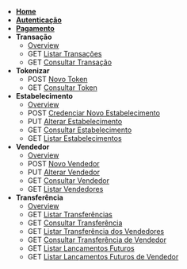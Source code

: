 <!-- docs/pt-br/_sidebar.md -->
<!--* <span class="verb httpGET">GET</span> [Guia](pt-br/guide.md)-->

* [**Home**](/)
* [**Autenticação**](pt-br/auth.md)
* [**Pagamento**](pt-br/payment.md)
* **Transação**
    * [Overview](pt-br/transaction?id=overview)
    * <span class="verb httpGET">GET</span> [Listar Transações](pt-br/transaction?id=listar-transações)
    * <span class="verb httpGET">GET</span> [Consultar Transação](pt-br/transaction?id=consultar-transação)
* **Tokenizar**
    * <span class="verb httpPOST">POST</span> [Novo Token](pt-br/token.md?id=novo-token)
    * <span class="verb httpGET">GET</span> [Consultar Token](pt-br/token.md?id=consultar-token)
* **Estabelecimento**
    * [Overview](pt-br/merchant.md)
    * <span class="verb httpPOST">POST</span> [Credenciar Novo Estabelecimento](pt-br/merchant.md?id=credenciar-novo-estabelecimento)
    * <span class="verb httpPUT">PUT</span> [Alterar Estabelecimento](pt-br/merchant.md?id=alterar-estabelecimento)
    * <span class="verb httpGET">GET</span> [Consultar Estabelecimento](pt-br/merchant.md?id=consultar-estabelecimento)
    * <span class="verb httpGET">GET</span> [Listar Estabelecimentos](pt-br/merchant.md?id=listar-estabelecimentos)
* **Vendedor**
    * [Overview](pt-br/sellers?id=overview)
    * <span class="verb httpPOST">POST</span> [Novo Vendedor](pt-br/sellers?id=registrar-novo-vendedor)
    * <span class="verb httpPUT">PUT</span> [Alterar Vendedor](pt-br/sellers?id=alterar-vendedor)
    * <span class="verb httpGET">GET</span> [Consultar Vendedor](pt-br/sellers?id=consultar-vendedor)
    * <span class="verb httpGET">GET</span> [Listar Vendedores](pt-br/sellers?id=listar-vendedores)
* **Transferência**
    * [Overview](pt-br/transfers?id=overview)
    * <span class="verb httpGET">GET</span> [Listar Transferências](pt-br/transfers?id=listar-transferências)
    * <span class="verb httpGET">GET</span> [Consultar Transferência](pt-br/transfers?id=consultar-transferência)
    * <span class="verb httpGET">GET</span> [Listar Transferência dos Vendedores](pt-br/transfers?id=listar-transferência-dos-vendedores)
    * <span class="verb httpGET">GET</span> [Consultar Transferência de Vendedor](pt-br/transfers?id=consultar-transferência-de-vendedor)
    * <span class="verb httpGET">GET</span> [Listar Lançamentos Futuros](pt-br/future_transfers?id=listar-lançamentos-futuros)
    * <span class="verb httpGET">GET</span> [Listar Lançamentos Futuros de Vendedor](pt-br/future_transfers?id=listar-lançamentos-futuros-de-vendedor)
